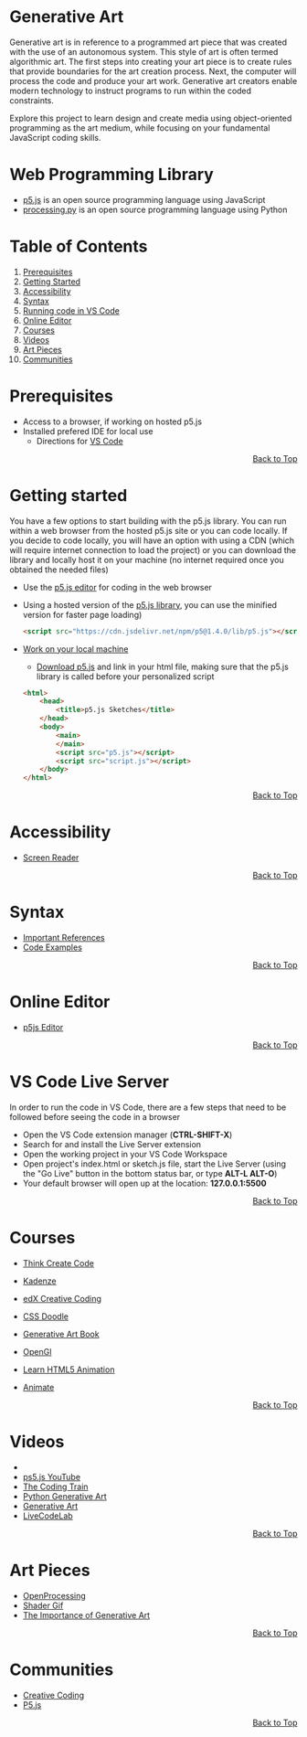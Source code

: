 # Generative Art

Generative art is in reference to a programmed art piece that was created with the use of an autonomous system. This style of art is often termed algorithmic art. The first steps into creating your art piece is to create rules that provide boundaries for the art creation process. Next, the computer will process the code and produce your art work. Generative art creators enable modern technology to instruct programs to run within the coded constraints. 

Explore this project to learn design and create media using object-oriented programming as the art medium, while focusing on your fundamental JavaScript coding skills.


# Web Programming Library
- [p5.js](https://p5js.org/) is an open source programming language using JavaScript
- [processing.py](https://github.com/jdf/processing.py) is an open source programming language using Python

# Table of Contents
<div id="top">
    <ol>
    <li><a href="#prerequisites">Prerequisites</li>
    <li><a href="#getting-started">Getting Started</a></li>
    <li><a href="#accessibility">Accessibility</a></li>
    <li><a href="#syntax">Syntax</a></li>
    <li><a href="#vs-code-live-server">Running code in VS Code</a></li>
    <li><a href="#online-editor">Online Editor</a></li>
    <li><a href="#courses">Courses</a></li>
    <li><a href="#videos">Videos</a></li>
    <li><a href="#art-pieces">Art Pieces</a></li>
    <li><a href="#communities">Communities</a></li>
    </ol>
</div>

# Prerequisites
- Access to a browser, if working on hosted p5.js
- Installed prefered IDE for local use
    - Directions for [VS Code](https://docs.microsoft.com/en-us/visualstudio/install/install-visual-studio?view=vs-2022#step-1---make-sure-your-computer-is-ready-for-visual-studio)

<p align="right"><a href="#top">Back to Top</a></p>


# Getting started
 You have a few options to start building with the p5.js library. You can run within a web browser from the hosted p5.js site or you can code locally. If you decide to code locally, you will have an option with using a CDN (which will require internet connection to load the project) or you can download the library and locally host it on your machine (no internet required once you obtained the needed files)

- Use the [p5.js editor](https://editor.p5js.org/) for coding in the web browser

- Using a hosted version of the [p5.js library](https://cdn.jsdelivr.net/npm/p5/lib/), you can use the minified version for faster page loading)
    ``` html
    <script src="https://cdn.jsdelivr.net/npm/p5@1.4.0/lib/p5.js"></script>
    ```

- [Work on your local machine](https://p5js.org/get-started/#settingUp)
    - [Download p5.js](https://p5js.org/download/) and link in your html file, making sure that the p5.js library is called before your personalized script

    ``` html
    <html>
        <head>
            <title>p5.js Sketches</title>
        </head>
        <body>
            <main>
            </main>
            <script src="p5.js"></script>
            <script src="script.js"></script>
        </body>
    </html>
    ```

<p align="right"><a href="#top">Back to Top</a></p>


# Accessibility
- [Screen Reader](https://p5js.org/learn/p5-screen-reader.html)

<p align="right"><a href="#top">Back to Top</a></p>


# Syntax
- [Important References](https://p5js.org/reference/)
- [Code Examples](https://p5js.org/examples/)

<p align="right"><a href="#top">Back to Top</a></p>


# Online Editor
- [p5js Editor](https://editor.p5js.org/)
 
<p align="right"><a href="#top">Back to Top</a></p>

# VS Code Live Server
In order to run the code in VS Code, there are a few steps that need to be followed before seeing the code in a browser
- Open the VS Code extension manager (**CTRL-SHIFT-X**)
- Search for and install the Live Server extension
- Open the working project in your VS Code Workspace
- Open project's index.html or sketch.js file, start the Live Server (using the "Go Live" button in the bottom status bar, or type **ALT-L ALT-O**)
- Your default browser will open up at the location: **127.0.0.1:5500**

<p align="right"><a href="#top">Back to Top</a></p>

# Courses
- [Think Create Code](https://www.edx.org/course/think-create-code)
- [Kadenze](https://www.kadenze.com/courses/introduction-to-programming-for-the-visual-arts-with-p5-js/info)

- [edX Creative Coding](https://www.edx.org/course/creative-coding?source=aw&awc=6798_1640134189_a45468b32a2868f7762ece69b3b2afea&utm_source=aw&utm_medium=affiliate_partner&utm_content=text-link&utm_term=895279_AIArtists.org)
- [CSS Doodle](https://css-doodle.com/)
- [Generative Art Book](https://inconvergent.net/generative/)
- [OpenGl](https://www.gabrielgambetta.com/computer-graphics-from-scratch/00-introduction.html)
- [Learn HTML5 Animation](https://egghead.io/courses/learn-html5-graphics-and-animation)
- [Animate](https://github.com/ariaminaei/theatre)

<p align="right"><a href="#top">Back to Top</a></p>

# Videos
- [](https://www.youtube.com/watch?v=x1rJJRVTpAI)
- [ps5.js YouTube](https://www.youtube.com/user/shiffman)
- [The Coding Train](https://thecodingtrain.com/beginners/p5js/)
- [Python Generative Art](https://github.com/erdavids/Generative-Art)
- [Generative Art](https://atkinchris.github.io/generative-art/)
- [LiveCodeLab](https://livecodelab.net/)

<p align="right"><a href="#top">Back to Top</a></p>

# Art Pieces
- [OpenProcessing](https://openprocessing.org/browse/#)
- [Shader Gif](https://shadergif.com/)
- [The Importance of Generative Art](https://tylerxhobbs.com/essays/2021/the-importance-of-generative-art)

<p align="right"><a href="#top">Back to Top</a></p>

# Communities
- [Creative Coding](https://www.reddit.com/r/creativecoding/)
- [P5.js](https://www.reddit.com/t/p5js/)

<p align="right"><a href="#top">Back to Top</a></p>
